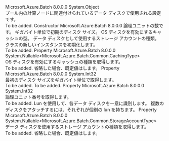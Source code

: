 <Type Name="DataDisk" FullName="Microsoft.Azure.Batch.DataDisk">
  <TypeSignature Language="C#" Value="public class DataDisk" />
  <TypeSignature Language="ILAsm" Value=".class public auto ansi beforefieldinit DataDisk extends System.Object" />
  <TypeSignature Language="DocId" Value="T:Microsoft.Azure.Batch.DataDisk" />
  <TypeSignature Language="VB.NET" Value="Public Class DataDisk" />
  <TypeSignature Language="F#" Value="type DataDisk = class&#xA;    interface ITransportObjectProvider&lt;DataDisk&gt;&#xA;    interface IPropertyMetadata&#xA;    interface IModifiable&#xA;    interface IReadOnly" />
  <AssemblyInfo>
    <AssemblyName>Microsoft.Azure.Batch</AssemblyName>
    <AssemblyVersion>8.0.0.0</AssemblyVersion>
  </AssemblyInfo>
  <Base>
    <BaseTypeName>System.Object</BaseTypeName>
  </Base>
  <Interfaces />
  <Docs>
    <summary>
            プール内の計算ノードに関連付けられているデータ ディスクで使用される設定です。
            </summary>
    <remarks>To be added.</remarks>
  </Docs>
  <Members>
    <Member MemberName=".ctor">
      <MemberSignature Language="C#" Value="public DataDisk (int lun, int diskSizeGB, Nullable&lt;Microsoft.Azure.Batch.Common.CachingType&gt; caching = null, Nullable&lt;Microsoft.Azure.Batch.Common.StorageAccountType&gt; storageAccountType = null);" />
      <MemberSignature Language="ILAsm" Value=".method public hidebysig specialname rtspecialname instance void .ctor(int32 lun, int32 diskSizeGB, valuetype System.Nullable`1&lt;valuetype Microsoft.Azure.Batch.Common.CachingType&gt; caching, valuetype System.Nullable`1&lt;valuetype Microsoft.Azure.Batch.Common.StorageAccountType&gt; storageAccountType) cil managed" />
      <MemberSignature Language="DocId" Value="M:Microsoft.Azure.Batch.DataDisk.#ctor(System.Int32,System.Int32,System.Nullable{Microsoft.Azure.Batch.Common.CachingType},System.Nullable{Microsoft.Azure.Batch.Common.StorageAccountType})" />
      <MemberSignature Language="VB.NET" Value="Public Sub New (lun As Integer, diskSizeGB As Integer, Optional caching As Nullable(Of CachingType) = null, Optional storageAccountType As Nullable(Of StorageAccountType) = null)" />
      <MemberSignature Language="F#" Value="new Microsoft.Azure.Batch.DataDisk : int * int * Nullable&lt;Microsoft.Azure.Batch.Common.CachingType&gt; * Nullable&lt;Microsoft.Azure.Batch.Common.StorageAccountType&gt; -&gt; Microsoft.Azure.Batch.DataDisk" Usage="new Microsoft.Azure.Batch.DataDisk (lun, diskSizeGB, caching, storageAccountType)" />
      <MemberType>Constructor</MemberType>
      <AssemblyInfo>
        <AssemblyName>Microsoft.Azure.Batch</AssemblyName>
        <AssemblyVersion>8.0.0.0</AssemblyVersion>
      </AssemblyInfo>
      <Parameters>
        <Parameter Name="lun" Type="System.Int32" />
        <Parameter Name="diskSizeGB" Type="System.Int32" />
        <Parameter Name="caching" Type="System.Nullable&lt;Microsoft.Azure.Batch.Common.CachingType&gt;" />
        <Parameter Name="storageAccountType" Type="System.Nullable&lt;Microsoft.Azure.Batch.Common.StorageAccountType&gt;" />
      </Parameters>
      <Docs>
        <param name="lun">論理ユニットの数です。</param>
        <param name="diskSizeGB">ギガバイト単位で初期のディスク サイズ。</param>
        <param name="caching">OS ディスクを有効にするキャッシュの型。</param>
        <param name="storageAccountType">データ ディスクとして使用するストレージ アカウントの種類。</param>
        <summary>
            <see cref="T:Microsoft.Azure.Batch.DataDisk" /> クラスの新しいインスタンスを初期化します。
            </summary>
        <remarks>To be added.</remarks>
      </Docs>
    </Member>
    <Member MemberName="Caching">
      <MemberSignature Language="C#" Value="public Nullable&lt;Microsoft.Azure.Batch.Common.CachingType&gt; Caching { get; }" />
      <MemberSignature Language="ILAsm" Value=".property instance valuetype System.Nullable`1&lt;valuetype Microsoft.Azure.Batch.Common.CachingType&gt; Caching" />
      <MemberSignature Language="DocId" Value="P:Microsoft.Azure.Batch.DataDisk.Caching" />
      <MemberSignature Language="VB.NET" Value="Public ReadOnly Property Caching As Nullable(Of CachingType)" />
      <MemberSignature Language="F#" Value="member this.Caching : Nullable&lt;Microsoft.Azure.Batch.Common.CachingType&gt;" Usage="Microsoft.Azure.Batch.DataDisk.Caching" />
      <MemberType>Property</MemberType>
      <AssemblyInfo>
        <AssemblyName>Microsoft.Azure.Batch</AssemblyName>
        <AssemblyVersion>8.0.0.0</AssemblyVersion>
      </AssemblyInfo>
      <ReturnValue>
        <ReturnType>System.Nullable&lt;Microsoft.Azure.Batch.Common.CachingType&gt;</ReturnType>
      </ReturnValue>
      <Docs>
        <summary>
            OS ディスクを有効にするキャッシュの種類を取得します。
            </summary>
        <value>To be added.</value>
        <remarks>
            省略した場合、既定値は<see cref="F:Microsoft.Azure.Batch.Common.CachingType.None" />します。
            </remarks>
      </Docs>
    </Member>
    <Member MemberName="DiskSizeGB">
      <MemberSignature Language="C#" Value="public int DiskSizeGB { get; }" />
      <MemberSignature Language="ILAsm" Value=".property instance int32 DiskSizeGB" />
      <MemberSignature Language="DocId" Value="P:Microsoft.Azure.Batch.DataDisk.DiskSizeGB" />
      <MemberSignature Language="VB.NET" Value="Public ReadOnly Property DiskSizeGB As Integer" />
      <MemberSignature Language="F#" Value="member this.DiskSizeGB : int" Usage="Microsoft.Azure.Batch.DataDisk.DiskSizeGB" />
      <MemberType>Property</MemberType>
      <AssemblyInfo>
        <AssemblyName>Microsoft.Azure.Batch</AssemblyName>
        <AssemblyVersion>8.0.0.0</AssemblyVersion>
      </AssemblyInfo>
      <ReturnValue>
        <ReturnType>System.Int32</ReturnType>
      </ReturnValue>
      <Docs>
        <summary>
            最初のディスク サイズをギガバイト単位で取得します。
            </summary>
        <value>To be added.</value>
        <remarks>To be added.</remarks>
      </Docs>
    </Member>
    <Member MemberName="Lun">
      <MemberSignature Language="C#" Value="public int Lun { get; }" />
      <MemberSignature Language="ILAsm" Value=".property instance int32 Lun" />
      <MemberSignature Language="DocId" Value="P:Microsoft.Azure.Batch.DataDisk.Lun" />
      <MemberSignature Language="VB.NET" Value="Public ReadOnly Property Lun As Integer" />
      <MemberSignature Language="F#" Value="member this.Lun : int" Usage="Microsoft.Azure.Batch.DataDisk.Lun" />
      <MemberType>Property</MemberType>
      <AssemblyInfo>
        <AssemblyName>Microsoft.Azure.Batch</AssemblyName>
        <AssemblyVersion>8.0.0.0</AssemblyVersion>
      </AssemblyInfo>
      <ReturnValue>
        <ReturnType>System.Int32</ReturnType>
      </ReturnValue>
      <Docs>
        <summary>
            論理ユニット番号を取得します。
            </summary>
        <value>To be added.</value>
        <remarks>
            Lun を使用して、各データ ディスクを一意に識別します。 複数のディスクをアタッチするには、それぞれが個別の lun を持ちます。
            </remarks>
      </Docs>
    </Member>
    <Member MemberName="StorageAccountType">
      <MemberSignature Language="C#" Value="public Nullable&lt;Microsoft.Azure.Batch.Common.StorageAccountType&gt; StorageAccountType { get; }" />
      <MemberSignature Language="ILAsm" Value=".property instance valuetype System.Nullable`1&lt;valuetype Microsoft.Azure.Batch.Common.StorageAccountType&gt; StorageAccountType" />
      <MemberSignature Language="DocId" Value="P:Microsoft.Azure.Batch.DataDisk.StorageAccountType" />
      <MemberSignature Language="VB.NET" Value="Public ReadOnly Property StorageAccountType As Nullable(Of StorageAccountType)" />
      <MemberSignature Language="F#" Value="member this.StorageAccountType : Nullable&lt;Microsoft.Azure.Batch.Common.StorageAccountType&gt;" Usage="Microsoft.Azure.Batch.DataDisk.StorageAccountType" />
      <MemberType>Property</MemberType>
      <AssemblyInfo>
        <AssemblyName>Microsoft.Azure.Batch</AssemblyName>
        <AssemblyVersion>8.0.0.0</AssemblyVersion>
      </AssemblyInfo>
      <ReturnValue>
        <ReturnType>System.Nullable&lt;Microsoft.Azure.Batch.Common.StorageAccountType&gt;</ReturnType>
      </ReturnValue>
      <Docs>
        <summary>
            データ ディスクを使用するストレージ アカウントの種類を取得します。
            </summary>
        <value>To be added.</value>
        <remarks>
            省略した場合、既定値は<see cref="F:Microsoft.Azure.Batch.Common.StorageAccountType.StandardLrs" />します。
            </remarks>
      </Docs>
    </Member>
  </Members>
</Type>